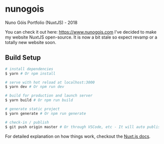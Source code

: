 # nunogois

Nuno Góis Portfolio (NuxtJS) - 2018

You can check it out here: https://www.nunogois.com
I've decided to make my website NuxtJS open-source.
It is now a bit stale so expect revamp or a totally new website soon.

## Build Setup

``` bash
# install dependencies
$ yarn # Or npm install

# serve with hot reload at localhost:3000
$ yarn dev # Or npm run dev

# build for production and launch server
$ yarn build # Or npm run build

# generate static project
$ yarn generate # Or npm run generate

# check-in / publish
$ git push origin master # Or through VSCode, etc - It will auto publish
```

For detailed explanation on how things work, checkout the [Nuxt.js docs](https://github.com/nuxt/nuxt.js).
